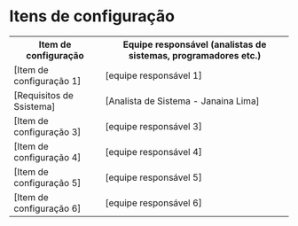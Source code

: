 # Itens de configuração

<table>
<tr><th>Item de configuração</th><th>Equipe responsável (analistas de sistemas, programadores etc.)</th></tr>
<tr><td>[Item de configuração 1]</td><td>[equipe responsável 1]</td></tr>
<tr><td>[Requisitos de Ssistema]</td><td>[Analista de Sistema - Janaina Lima]</td></tr>
<tr><td>[Item de configuração 3]</td><td>[equipe responsável 3]</td></tr>
<tr><td>[Item de configuração 4]</td><td>[equipe responsável 4]</td></tr>
<tr><td>[Item de configuração 5]</td><td>[equipe responsável 5]</td></tr>
<tr><td>[Item de configuração 6]</td><td>[equipe responsável 6]</td></tr>
</table>
